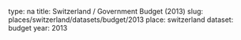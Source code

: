type: na
title: Switzerland / Government Budget (2013)
slug: places/switzerland/datasets/budget/2013
place: switzerland
dataset: budget
year: 2013

